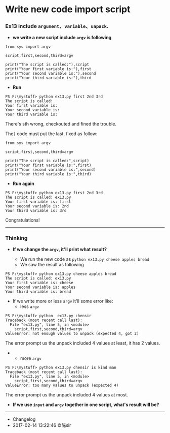 # Write new code import script

### **Ex13 include `argument`、`variable`、`unpack`.**

- **we write a new script include `argv` is following**

```
from sys import argv

script,first,second,third=argv

print("The script is called:"),script
print("Your first variable is:"),first
print("Your second variable is:"),second
print("Your third variable is:"),third

```

- **Run**

```
PS F:\mystuff> python ex13.py first 2nd 3rd
The script is called:
Your first variable is:
Your second variable is:
Your third variable is:
```
There's sth wrong, checkouted and fined the trouble.

The`)` code must put the last, fixed as follow:

```
from sys import argv

script,first,second,third=argv

print("The script is called:",script)
print("Your first variable is:",first)
print("Your second variable is:",second)
print("Your third variable is:",third)

```

- **Run again**

```
PS F:\mystuff> python ex13.py first 2nd 3rd
The script is called: ex13.py
Your first variable is: first
Your second variable is: 2nd
Your third variable is: 3rd
```
Congratulations!

***

### **Thinking**

- **If we change the `argv`, it'll print what result?**

    - We run the new code as `python ex13.py cheese apples bread`
    - We saw the result as following

```
PS F:\mystuff> python ex13.py cheese apples bread
The script is called: ex13.py
Your first variable is: cheese
Your second variable is: apples
Your third variable is: bread
```
  - If we write more or less `argv` it'll some error like:
       - less `argv`
```
PS F:\mystuff> python  ex13.py chensir
Traceback (most recent call last):
  File "ex13.py", line 5, in <module>
    script,first,second,third=argv
ValueError: not enough values to unpack (expected 4, got 2)
```

The error prompt us the unpack included 4 values at least, it has 2 values.

- 
   - more `argv`
```
PS F:\mystuff> python ex13.py chensir is kind man
Traceback (most recent call last):
  File "ex13.py", line 5, in <module>
    script,first,second,third=argv
ValueError: too many values to unpack (expected 4)

```

The error prompt us the unpack included 4 values at most.

- **If we use `input` and `argv` together in one script, what's result will be?**

***
- Changelog
- 2017-02-14 13:22:46 ©陈sir

